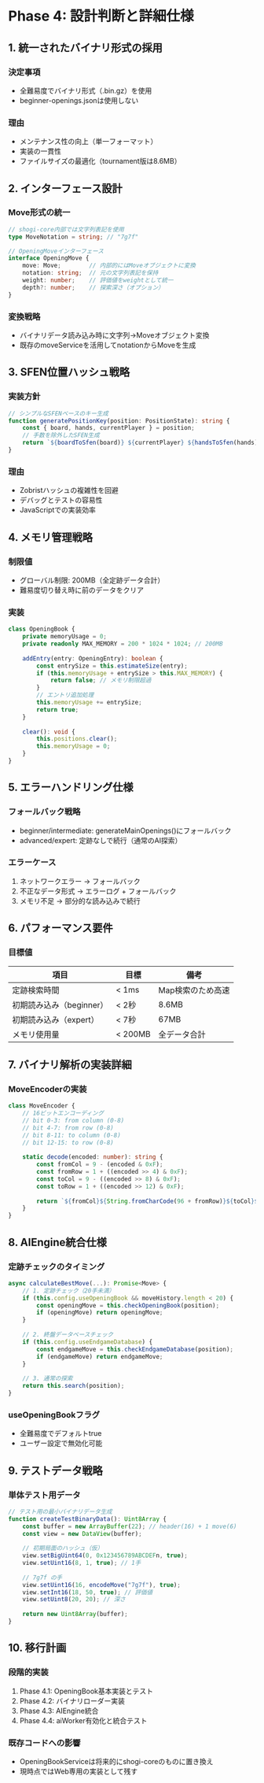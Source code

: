 # Phase 4: 設計判断と詳細仕様

## 1. 統一されたバイナリ形式の採用

### 決定事項
- 全難易度でバイナリ形式（.bin.gz）を使用
- beginner-openings.jsonは使用しない

### 理由
- メンテナンス性の向上（単一フォーマット）
- 実装の一貫性
- ファイルサイズの最適化（tournament版は8.6MB）

## 2. インターフェース設計

### Move形式の統一
```typescript
// shogi-core内部では文字列表記を使用
type MoveNotation = string; // "7g7f"

// OpeningMoveインターフェース
interface OpeningMove {
    move: Move;        // 内部的にはMoveオブジェクトに変換
    notation: string;  // 元の文字列表記を保持
    weight: number;    // 評価値をweightとして統一
    depth?: number;    // 探索深さ（オプション）
}
```

### 変換戦略
- バイナリデータ読み込み時に文字列→Moveオブジェクト変換
- 既存のmoveServiceを活用してnotationからMoveを生成

## 3. SFEN位置ハッシュ戦略

### 実装方針
```typescript
// シンプルなSFENベースのキー生成
function generatePositionKey(position: PositionState): string {
    const { board, hands, currentPlayer } = position;
    // 手数を除外したSFEN生成
    return `${boardToSfen(board)} ${currentPlayer} ${handsToSfen(hands)}`;
}
```

### 理由
- Zobristハッシュの複雑性を回避
- デバッグとテストの容易性
- JavaScriptでの実装効率

## 4. メモリ管理戦略

### 制限値
- グローバル制限: 200MB（全定跡データ合計）
- 難易度切り替え時に前のデータをクリア

### 実装
```typescript
class OpeningBook {
    private memoryUsage = 0;
    private readonly MAX_MEMORY = 200 * 1024 * 1024; // 200MB
    
    addEntry(entry: OpeningEntry): boolean {
        const entrySize = this.estimateSize(entry);
        if (this.memoryUsage + entrySize > this.MAX_MEMORY) {
            return false; // メモリ制限超過
        }
        // エントリ追加処理
        this.memoryUsage += entrySize;
        return true;
    }
    
    clear(): void {
        this.positions.clear();
        this.memoryUsage = 0;
    }
}
```

## 5. エラーハンドリング仕様

### フォールバック戦略
- beginner/intermediate: generateMainOpenings()にフォールバック
- advanced/expert: 定跡なしで続行（通常のAI探索）

### エラーケース
1. ネットワークエラー → フォールバック
2. 不正なデータ形式 → エラーログ + フォールバック
3. メモリ不足 → 部分的な読み込みで続行

## 6. パフォーマンス要件

### 目標値
| 項目 | 目標 | 備考 |
|------|------|------|
| 定跡検索時間 | < 1ms | Map検索のため高速 |
| 初期読み込み（beginner） | < 2秒 | 8.6MB |
| 初期読み込み（expert） | < 7秒 | 67MB |
| メモリ使用量 | < 200MB | 全データ合計 |

## 7. バイナリ解析の実装詳細

### MoveEncoderの実装
```typescript
class MoveEncoder {
    // 16ビットエンコーディング
    // bit 0-3: from column (0-8)
    // bit 4-7: from row (0-8)
    // bit 8-11: to column (0-8)
    // bit 12-15: to row (0-8)
    
    static decode(encoded: number): string {
        const fromCol = 9 - (encoded & 0xF);
        const fromRow = 1 + ((encoded >> 4) & 0xF);
        const toCol = 9 - ((encoded >> 8) & 0xF);
        const toRow = 1 + ((encoded >> 12) & 0xF);
        
        return `${fromCol}${String.fromCharCode(96 + fromRow)}${toCol}${String.fromCharCode(96 + toRow)}`;
    }
}
```

## 8. AIEngine統合仕様

### 定跡チェックのタイミング
```typescript
async calculateBestMove(...): Promise<Move> {
    // 1. 定跡チェック（20手未満）
    if (this.config.useOpeningBook && moveHistory.length < 20) {
        const openingMove = this.checkOpeningBook(position);
        if (openingMove) return openingMove;
    }
    
    // 2. 終盤データベースチェック
    if (this.config.useEndgameDatabase) {
        const endgameMove = this.checkEndgameDatabase(position);
        if (endgameMove) return endgameMove;
    }
    
    // 3. 通常の探索
    return this.search(position);
}
```

### useOpeningBookフラグ
- 全難易度でデフォルトtrue
- ユーザー設定で無効化可能

## 9. テストデータ戦略

### 単体テスト用データ
```typescript
// テスト用の最小バイナリデータ生成
function createTestBinaryData(): Uint8Array {
    const buffer = new ArrayBuffer(22); // header(16) + 1 move(6)
    const view = new DataView(buffer);
    
    // 初期局面のハッシュ（仮）
    view.setBigUint64(0, 0x123456789ABCDEFn, true);
    view.setUint16(8, 1, true); // 1手
    
    // 7g7f の手
    view.setUint16(16, encodeMove("7g7f"), true);
    view.setInt16(18, 50, true); // 評価値
    view.setUint8(20, 20); // 深さ
    
    return new Uint8Array(buffer);
}
```

## 10. 移行計画

### 段階的実装
1. Phase 4.1: OpeningBook基本実装とテスト
2. Phase 4.2: バイナリローダー実装
3. Phase 4.3: AIEngine統合
4. Phase 4.4: aiWorker有効化と統合テスト

### 既存コードへの影響
- OpeningBookServiceは将来的にshogi-coreのものに置き換え
- 現時点ではWeb専用の実装として残す